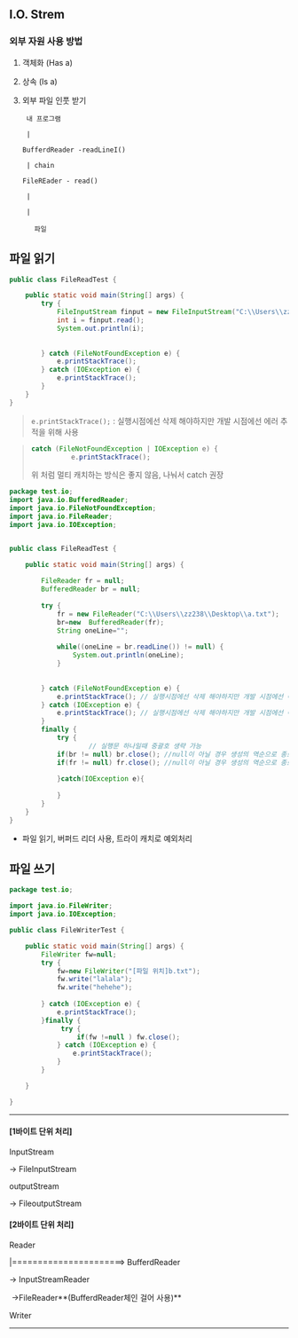 ## I.O. Strem

### 외부 자원 사용 방법

1. 객체화 (Has a)

2. 상속 (Is a)

3. 외부 파일 인풋 받기

   

   ```
    내 프로그램
   
   	|
   
   BufferdReader -readLineI()
   
   	| chain
   
   FileREader - read()
   
   	|
   
   	|
   
      파일
   ```



## 파일 읽기

```java
public class FileReadTest {

	public static void main(String[] args) {
		try {
			FileInputStream finput = new FileInputStream("C:\\Users\\zz238\\Desktop\\교육\\멀티캠퍼스\\_temp_a.txt");
			int i = finput.read();
			System.out.println(i);
		
		
		} catch (FileNotFoundException e) {
			e.printStackTrace(); 
		} catch (IOException e) {
			e.printStackTrace(); 
		}
	}
}
```

>  `e.printStackTrace();` : 실행시점에선 삭제 해야하지만 개발 시점에선 에러 추적을 위해 사용

> ```java
> catch (FileNotFoundException | IOException e) {
> 			e.printStackTrace();
> ```
>
> 위 처럼 멀티 캐치하는 방식은 좋지 않음, 나눠서 catch 권장



```java
package test.io;
import java.io.BufferedReader;
import java.io.FileNotFoundException;
import java.io.FileReader;
import java.io.IOException;


public class FileReadTest {

	public static void main(String[] args) {
		
		FileReader fr = null;
		BufferedReader br = null;
		
		try {
			fr = new FileReader("C:\\Users\\zz238\\Desktop\\a.txt");
			br=new  BufferedReader(fr);
			String oneLine="";
			
			while((oneLine = br.readLine()) != null) {
				System.out.println(oneLine);
			}
		
		
		} catch (FileNotFoundException e) {
			e.printStackTrace(); // 실행시점에선 삭제 해야하지만 개발 시점에선 에러 추적을 위해 사용
		} catch (IOException e) {
			e.printStackTrace(); // 실행시점에선 삭제 해야하지만 개발 시점에선 에러 추적을 위해 사용
		}
		finally {
			try {
					// 실행문 하나일때 중괄호 생략 가능
			if(br != null) br.close(); //null이 아닐 경우 생성의 역순으로 종료
			if(fr != null) fr.close(); //null이 아닐 경우 생성의 역순으로 종료
			
			}catch(IOException e){
				
			}
		}
	}
}

```

- 파일 읽기, 버퍼드 리더 사용, 트라이 캐치로 예외처리



## 파일 쓰기

```java
package test.io;

import java.io.FileWriter;
import java.io.IOException;

public class FileWriterTest {

	public static void main(String[] args) {
		FileWriter fw=null;
		try {
			fw=new FileWriter("[파일 위치]b.txt");
			fw.write("lalala");
			fw.write("hehehe");
			
		} catch (IOException e) {
			e.printStackTrace();
		}finally {
			 try {
				 if(fw !=null ) fw.close();
			} catch (IOException e) {
				e.printStackTrace();
			}
		}		

	}

}

```





---

#### [1바이트 단위 처리]

InputStream

-> FileInputStream



outputStream

-> FileoutputStream



#### [2바이트 단위 처리]

Reader

|======================> BufferdReader

-> InputStreamReader

​		->FileReader**(BufferdReader체인 걸어 사용)**



Writer



---

